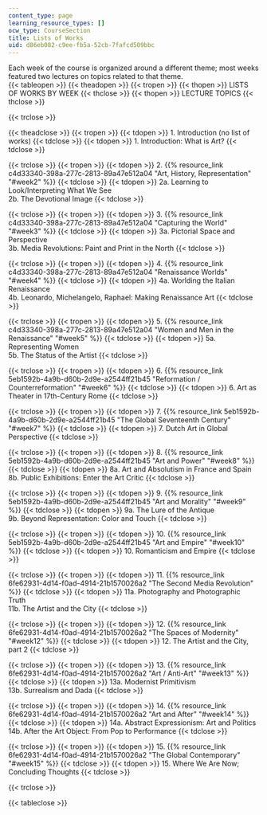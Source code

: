 ```yaml
---
content_type: page
learning_resource_types: []
ocw_type: CourseSection
title: Lists of Works
uid: d86eb082-c9ee-fb5a-52cb-7fafcd509bbc
---
```


Each week of the course is organized around a different theme; most weeks featured two lectures on topics related to that theme.  
{{< tableopen >}}
{{< theadopen >}}
{{< tropen >}}
{{< thopen >}}
LISTS OF WORKS BY WEEK
{{< thclose >}}
{{< thopen >}}
LECTURE TOPICS
{{< thclose >}}

{{< trclose >}}

{{< theadclose >}}
{{< tropen >}}
{{< tdopen >}}
1\. Introduction (no list of works)
{{< tdclose >}}
{{< tdopen >}}
1\. Introduction: What is Art?
{{< tdclose >}}

{{< trclose >}}
{{< tropen >}}
{{< tdopen >}}
2\. {{% resource_link c4d33340-398a-277c-2813-89a47e512a04 "Art, History, Representation" "#week2" %}}
{{< tdclose >}}
{{< tdopen >}}
2a. Learning to Look/Interpreting What We See  
2b. The Devotional Image
{{< tdclose >}}

{{< trclose >}}
{{< tropen >}}
{{< tdopen >}}
3\. {{% resource_link c4d33340-398a-277c-2813-89a47e512a04 "Capturing the World" "#week3" %}} 
{{< tdclose >}}
{{< tdopen >}}
3a. Pictorial Space and Perspective  
3b. Media Revolutions: Paint and Print in the North
{{< tdclose >}}

{{< trclose >}}
{{< tropen >}}
{{< tdopen >}}
4\. {{% resource_link c4d33340-398a-277c-2813-89a47e512a04 "Renaissance Worlds" "#week4" %}} 
{{< tdclose >}}
{{< tdopen >}}
4a. Worlding the Italian Renaissance  
4b. Leonardo, Michelangelo, Raphael: Making Renaissance Art
{{< tdclose >}}

{{< trclose >}}
{{< tropen >}}
{{< tdopen >}}
5\. {{% resource_link c4d33340-398a-277c-2813-89a47e512a04 "Women and Men in the Renaissance" "#week5" %}}
{{< tdclose >}}
{{< tdopen >}}
5a. Representing Women  
5b. The Status of the Artist
{{< tdclose >}}

{{< trclose >}}
{{< tropen >}}
{{< tdopen >}}
6\. {{% resource_link 5eb1592b-4a9b-d60b-2d9e-a2544ff21b45 "Reformation / Counterreformation" "#week6" %}} 
{{< tdclose >}}
{{< tdopen >}}
6\. Art as Theater in 17th-Century Rome
{{< tdclose >}}

{{< trclose >}}
{{< tropen >}}
{{< tdopen >}}
7\. {{% resource_link 5eb1592b-4a9b-d60b-2d9e-a2544ff21b45 "The Global Seventeenth Century" "#week7" %}} 
{{< tdclose >}}
{{< tdopen >}}
7\. Dutch Art in Global Perspective
{{< tdclose >}}

{{< trclose >}}
{{< tropen >}}
{{< tdopen >}}
8\. {{% resource_link 5eb1592b-4a9b-d60b-2d9e-a2544ff21b45 "Art and Power" "#week8" %}} 
{{< tdclose >}}
{{< tdopen >}}
8a. Art and Absolutism in France and Spain  
8b. Public Exhibitions: Enter the Art Critic
{{< tdclose >}}

{{< trclose >}}
{{< tropen >}}
{{< tdopen >}}
9. {{% resource_link 5eb1592b-4a9b-d60b-2d9e-a2544ff21b45 "Art and Morality" "#week9" %}}
{{< tdclose >}}
{{< tdopen >}}
9a. The Lure of the Antique  
9b. Beyond Representation: Color and Touch
{{< tdclose >}}

{{< trclose >}}
{{< tropen >}}
{{< tdopen >}}
10\. {{% resource_link 5eb1592b-4a9b-d60b-2d9e-a2544ff21b45 "Art and Empire" "#week10" %}} 
{{< tdclose >}}
{{< tdopen >}}
10\. Romanticism and Empire
{{< tdclose >}}

{{< trclose >}}
{{< tropen >}}
{{< tdopen >}}
11\. {{% resource_link 6fe62931-4d14-f0ad-4914-21b1570026a2 "The Second Media Revolution" %}}
{{< tdclose >}}
{{< tdopen >}}
11a. Photography and Photographic Truth  
11b. The Artist and the City
{{< tdclose >}}

{{< trclose >}}
{{< tropen >}}
{{< tdopen >}}
12\. {{% resource_link 6fe62931-4d14-f0ad-4914-21b1570026a2 "The Spaces of Modernity" "#week12" %}}
{{< tdclose >}}
{{< tdopen >}}
12\. The Artist and the City, part 2
{{< tdclose >}}

{{< trclose >}}
{{< tropen >}}
{{< tdopen >}}
13\. {{% resource_link 6fe62931-4d14-f0ad-4914-21b1570026a2 "Art / Anti-Art" "#week13" %}}
{{< tdclose >}}
{{< tdopen >}}
13a. Modernist Primitivism  
13b. Surrealism and Dada
{{< tdclose >}}

{{< trclose >}}
{{< tropen >}}
{{< tdopen >}}
14\. {{% resource_link 6fe62931-4d14-f0ad-4914-21b1570026a2 "Art and After" "#week14" %}}
{{< tdclose >}}
{{< tdopen >}}
14a. Abstract Expressionism: Art and Politics  
14b. After the Art Object: From Pop to Performance
{{< tdclose >}}

{{< trclose >}}
{{< tropen >}}
{{< tdopen >}}
15\. {{% resource_link 6fe62931-4d14-f0ad-4914-21b1570026a2 "The Global Contemporary" "#week15" %}}
{{< tdclose >}}
{{< tdopen >}}
15\. Where We Are Now; Concluding Thoughts
{{< tdclose >}}

{{< trclose >}}

{{< tableclose >}}